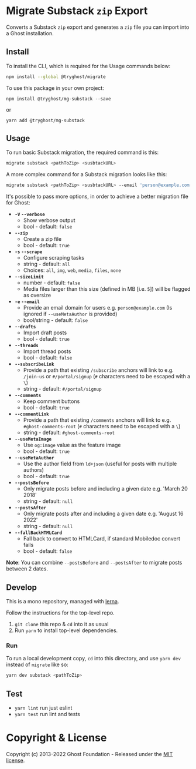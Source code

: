 # Migrate Substack `zip` Export

Converts a Substack `zip` export and generates a `zip` file you can import into a Ghost installation.


## Install

To install the CLI, which is required for the Usage commands below:

```sh
npm install --global @tryghost/migrate
```

To use this package in your own project:

`npm install @tryghost/mg-substack --save`

or

`yarn add @tryghost/mg-substack`


## Usage

To run basic Substack migration, the required command is this:

```sh
migrate substack <pathToZip> <susbtackURL>
```

A more complex command for a Substack migration looks like this:

```sh
migrate substack <pathToZip> <susbtackURL> --email 'person@example.com' --drafts false
```

It's possible to pass more options, in order to achieve a better migration file for Ghost:

- **`-V` `--verbose`** 
    - Show verbose output
    - bool - default: `false`
- **`--zip`** 
    - Create a zip file
    - bool - default: `true`            
- **`-s` `--scrape`** 
    - Configure scraping tasks
    - string - default: `all` 
    - Choices: `all`, `img`, `web`, `media`, `files`, `none`
- **`--sizeLimit`**
    - number - default: `false`
    - Media files larger than this size (defined in MB [i.e. `5`]) will be flagged as oversize
- **`-e` `--email`** 
    - Provide an email domain for users e.g. `person@example.com` (Is ignored if `--useMetaAuthor` is provided)
    - bool/string - default: `false`
- **`--drafts`** 
    - Import draft posts
    - bool - default: `true`
- **`--threads`** 
    - Import thread posts
    - bool - default: `false`
- **`--subscribeLink`** 
    - Provide a path that existing `/subscribe` anchors will link to e.g. `/join-us` or `#/portal/signup` (`#` characters need to be escaped with a `\`)
    - string - default: `#/portal/signup`
- **`--comments`** 
    - Keep comment buttons
    - bool - default: `true`
- **`--commentLink`** 
    - Provide a path that existing `/comments` anchors will link to e.g. `#ghost-comments-root` (`#` characters need to be escaped with a `\`)
    - string - default: `#ghost-comments-root`
- **`--useMetaImage`** 
    - Use `og:image` value as the feature image
    - bool - default: `true`  
- **`--useMetaAuthor`** 
    - Use the author field from `ld+json` (useful for posts with multiple authors)
    - bool - default: `true`  
- **`--postsBefore`** 
    - Only migrate posts before and including a given date e.g. 'March 20 2018'
    - string - default: `null`
- **`--postsAfter`** 
    - Only migrate posts after and including a given date e.g. 'August 16 2022'
    - string - default: `null`
- **`--fallBackHTMLCard`** 
    - Fall back to convert to HTMLCard, if standard Mobiledoc convert fails
    - bool - default: `false`      

**Note**: You can combine `--postsBefore` and `--postsAfter` to migrate posts between 2 dates.


## Develop

This is a mono repository, managed with [lerna](https://lerna.js.org).

Follow the instructions for the top-level repo.
1. `git clone` this repo & `cd` into it as usual
2. Run `yarn` to install top-level dependencies.


### Run

To run a local development copy, `cd` into this directory, and use `yarn dev` instead of `migrate` like so:

```sh
yarn dev substack <pathToZip>
```


## Test

- `yarn lint` run just eslint
- `yarn test` run lint and tests


# Copyright & License

Copyright (c) 2013-2022 Ghost Foundation - Released under the [MIT license](LICENSE).

